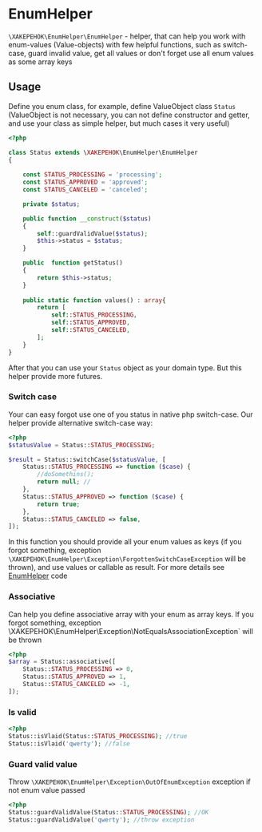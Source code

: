 # EnumHelper

`\XAKEPEHOK\EnumHelper\EnumHelper` - helper, that can help you work with enum-values (Value-objects) with few helpful 
functions, such as switch-case, guard invalid value, get all values or don't forget use all enum values as some array keys

## Usage

Define you enum class, for example, define ValueObject class `Status` (ValueObject is not necessary, you can not define 
constructor and getter, and use your class as simple helper, but much cases it very useful)

```php
<?php

class Status extends \XAKEPEHOK\EnumHelper\EnumHelper
{
    
    const STATUS_PROCESSING = 'processing';
    const STATUS_APPROVED = 'approved';
    const STATUS_CANCELED = 'canceled';

    private $status;

    public function __construct($status) 
    {
        self::guardValidValue($status);
        $this->status = $status;
    }

    public  function getStatus()
    {
        return $this->status;
    }
    
    public static function values() : array{
        return [
            self::STATUS_PROCESSING,
            self::STATUS_APPROVED,
            self::STATUS_CANCELED,
        ];
    }    
}
```

After that you can use your `Status` object as your domain type. But this helper provide more futures.

### Switch case
Your can easy forgot use one of you status in native php switch-case. Our helper provide alternative switch-case way:
```php
<?php
$statusValue = Status::STATUS_PROCESSING;

$result = Status::switchCase($statusValue, [
    Status::STATUS_PROCESSING => function ($case) {
        //doSomethins();
        return null; //
    },
    Status::STATUS_APPROVED => function ($case) {
        return true;
    },
    Status::STATUS_CANCELED => false,
]);
```

In this function you should provide all your enum values as keys (if you forgot something, exception 
`\XAKEPEHOK\EnumHelper\Exception\ForgottenSwitchCaseException` will be thrown), and use values or callable as result. For
more details see [EnumHelper](src/EnumHelper.php) code

### Associative
Can help you define associative array with your enum as array keys. If you forgot something, exception 
\XAKEPEHOK\EnumHelper\Exception\NotEqualsAssociationException` will be thrown

```php
<?php
$array = Status::associative([
    Status::STATUS_PROCESSING => 0,
    Status::STATUS_APPROVED => 1,
    Status::STATUS_CANCELED => -1,
]);
```

### Is valid

```php
<?php
Status::isVlaid(Status::STATUS_PROCESSING); //true
Status::isVlaid('qwerty'); //false
```

### Guard valid value
Throw `\XAKEPEHOK\EnumHelper\Exception\OutOfEnumException` exception if not enum value passed 
```php
<?php
Status::guardValidValue(Status::STATUS_PROCESSING); //OK
Status::guardValidValue('qwerty'); //throw exception
```